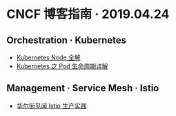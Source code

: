 # CNCF 博客指南 · 2019.04.24

## Orchestration · Kubernetes

* [Kubernetes Node 全解](http://dockone.io/article/8797)
* [Kubernetes 之 Pod 生命周期详解](http://dockone.io/article/8800)

## Management · Service Mesh · Istio

* [华尔街见闻 Istio 生产实践](http://dockone.io/article/8801)